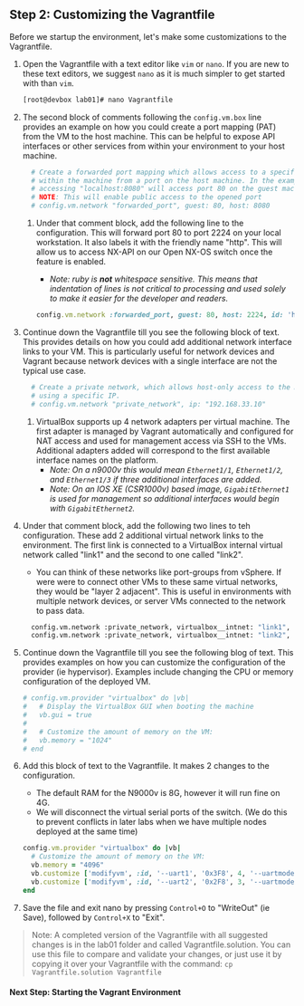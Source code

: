 ## Step 2: Customizing the Vagrantfile

Before we startup the environment, let's make some customizations to the Vagrantfile.  

1. Open the Vagrantfile with a text editor like `vim` or `nano`.  If you are new to these text editors, we suggest `nano` as it is much simpler to get started with than `vim`.  

    ```bash
    [root@devbox lab01]# nano Vagrantfile
    ```

1. The second block of comments following the `config.vm.box` line provides an example on how you could create a port mapping (PAT) from the VM to the host machine.  This can be helpful to expose API interfaces or other services from within your environment to your host machine.  

    ```ruby
      # Create a forwarded port mapping which allows access to a specific port
      # within the machine from a port on the host machine. In the example below,
      # accessing "localhost:8080" will access port 80 on the guest machine.
      # NOTE: This will enable public access to the opened port
      # config.vm.network "forwarded_port", guest: 80, host: 8080
    ```

    1. Under that comment block, add the following line to the configuration.  This will forward port 80 to port 2224 on your local workstation.  It also labels it with the friendly name "http".  This will allow us to access NX-API on our Open NX-OS switch once the feature is enabled.  
        * *Note: ruby is **not** whitespace sensitive.  This means that indentation of lines is not critical to processing and used solely to make it easier for the developer and readers.*

        ```ruby
        config.vm.network :forwarded_port, guest: 80, host: 2224, id: 'http'
        ```

1. Continue down the Vagrantfile till you see the following block of text.  This provides details on how you could add additional network interface links to your VM.  This is particularly useful for network devices and Vagrant because network devices with a single interface are not the typical use case.  

    ```ruby
      # Create a private network, which allows host-only access to the machine
      # using a specific IP.
      # config.vm.network "private_network", ip: "192.168.33.10"
    ```

    1. VirtualBox supports up 4 network adapters per virtual machine.  The first adapter is managed by Vagrant automatically and configured for NAT access and used for management access via SSH to the VMs.  Additional adapters added will correspond to the first available interface names on the platform.  
        * *Note: On a n9000v this would mean `Ethernet1/1`, `Ethernet1/2`, and `Ethernet1/3` if three additional interfaces are added.*
        * *Note: On an IOS XE (CSR1000v) based image, `GigabitEthernet1` is used for management so additional interfaces would begin with `GigabitEthernet2`.*
1. Under that comment block, add the following two lines to teh configuration.  These add 2 additional virtual network links to the environment. The first link is connected to a VirtualBox internal virtual network called "link1" and the second to one called "link2".  
    * You can think of these networks like port-groups from vSphere.  If were were to connect other VMs to these same virtual networks, they would be "layer 2 adjacent".  This is useful in environments with multiple network devices, or server VMs connected to the network to pass data.  

    ```bash
      config.vm.network :private_network, virtualbox__intnet: "link1", auto_config: false
      config.vm.network :private_network, virtualbox__intnet: "link2", auto_config: false
    ```

1. Continue down the Vagrantfile till you see the following blog of text.  This provides examples on how you can customize the configuration of the provider (ie hypervisor). Examples include changing the CPU or memory configuration of the deployed VM.  

    ```ruby
    # config.vm.provider "virtualbox" do |vb|
    #   # Display the VirtualBox GUI when booting the machine
    #   vb.gui = true
    #
    #   # Customize the amount of memory on the VM:
    #   vb.memory = "1024"
    # end
    ```

1. Add this block of text to the Vagrantfile.  It makes 2 changes to the configuration.  
    * The default RAM for the N9000v is 8G, however it will run fine on 4G.  
    * We will disconnect the virtual serial ports of the switch. (We do this to prevent conflicts in later labs when we have multiple nodes deployed at the same time)

    ```ruby
    config.vm.provider "virtualbox" do |vb|
      # Customize the amount of memory on the VM:
      vb.memory = "4096"
      vb.customize ['modifyvm', :id, '--uart1', '0x3F8', 4, '--uartmode1', 'disconnected']
      vb.customize ['modifyvm', :id, '--uart2', '0x2F8', 3, '--uartmode2', 'disconnected']
    end
    ```

1. Save the file and exit nano by pressing `Control+O` to "WriteOut" (ie Save), followed by `Control+X` to "Exit".  

> Note: A completed version of the Vagrantfile with all suggested changes is in the lab01 folder and called Vagrantfile.solution.  You can use this file to compare and validate your changes, or just use it by copying it over your Vagrantfile with the command: `cp Vagrantfile.solution Vagrantfile`

#### Next Step: Starting the Vagrant Environment
